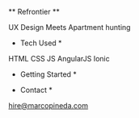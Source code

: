 ** Refrontier **

UX Design Meets Apartment hunting

* Tech Used *

HTML
CSS
JS
AngularJS
Ionic

* Getting Started *

* Contact *

hire@marcopineda.com